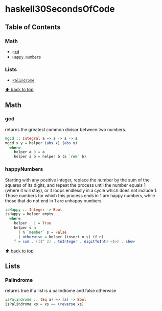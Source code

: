 # haskell30SecondsOfCode


## Table of Contents

### Math
* [`gcd`](#gcd)
* [`Happy Numbers`](#happyNumbers)

### Lists
* [`Palindrome`](#Palindrome)


[⬆ back to top](#table-of-contents)
## Math 

### gcd
returns the greatest common divisor between two numbers.
```haskell
mgcd :: Integral a => a -> a -> a
mgcd x y = helper (abs x) (abs y)
  where
    helper a 0 = a
    helper a b = helper b (a `rem` b)
```

### happyNumbers 
Starting with any positive integer, replace the number by the sum of the squares of its digits, and repeat the process
until the number equals 1 (where it will stay), or it loops endlessly in a cycle which does not include 1.
Those numbers for which this process ends in 1 are happy numbers, while those that do not end in 1 are unhappy numbers. 
```haskell
isHappy :: Integer -> Bool
isHappy = helper empty
  where
    helper _ 1 = True
    helper s n
      | n `member` s = False
      | otherwise = helper (insert n s) (f n)
    f = sum . (((^ 2) . toInteger . digitToInt) <$>) . show
```


[⬆ back to top](#table-of-contents)
## Lists

### Palindrome
returns true if a list is a palindrome and false otherwise

```haskell
isPalindrome :: (Eq a) => [a] -> Bool
isPalindrome xs = xs == (reverse xs)
```
 
